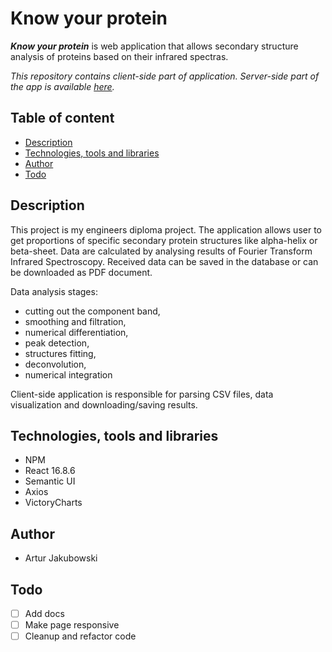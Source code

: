# Know your protein

***Know your protein*** is web application that allows secondary structure analysis of proteins based on their infrared spectras.

*This repository contains client-side part of application. Server-side part of the app is available [here](https://github.com/jakubowski1005/know-your-protein-api).*


## Table of content

- [Description](#description)
- [Technologies, tools and libraries](#technologies-tools-and-libraries)
- [Author](#author)
- [Todo](#todo)

## Description

This project is my engineers diploma project. The application allows user to get proportions of specific secondary protein structures like alpha-helix or beta-sheet. Data are calculated by analysing results of Fourier Transform Infrared Spectroscopy. Received data can be saved in the database or can be downloaded as PDF document.

Data analysis stages:
- cutting out the component band,
- smoothing and filtration,
- numerical differentiation,
- peak detection,
- structures fitting,
- deconvolution,
- numerical integration

Client-side application is responsible for parsing CSV files, data visualization and downloading/saving results.

## Technologies, tools and libraries ##

- NPM
- React 16.8.6
- Semantic UI
- Axios
- VictoryCharts

## Author

- Artur Jakubowski

## Todo

- [ ] Add docs
- [ ] Make page responsive
- [ ] Cleanup and refactor code
